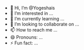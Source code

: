 - 👋 Hi, I’m @Yogeshais
- 👀 I’m interested in ...
- 🌱 I’m currently learning ...
- 💞️ I’m looking to collaborate on ...
- 📫 How to reach me ...
- 😄 Pronouns: ...
- ⚡ Fun fact: ...

<!---
Yogeshais/Yogeshais is a ✨ special ✨ repository because its `README.md` (this file) appears on your GitHub profile.
You can click the Preview link to take a look at your changes.
--->
